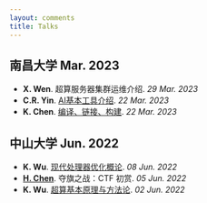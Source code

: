 ```yaml
---
layout: comments
title: Talks
---
```


## 南昌大学 Mar. 2023

- **X. Wen**. 超算服务器集群运维介绍. _29 Mar. 2023_
- **C.R. Yin**. [AI基本工具介绍](https://g1tu2i4ih9y.feishu.cn/file/ONoRbcYimo0mJ7xobszc5iqvnYe). _22 Mar. 2023_
- **K. Chen**. [编译、链接、构建](https://g1tu2i4ih9y.feishu.cn/file/CybibZfksoo7oaxRh9ecEiqEn4b). _22 Mar. 2023_

## 中山大学 Jun. 2022

- **K. Wu**. [现代处理器优化概论](https://sysu-scc.feishu.cn/file/boxcnQcRimOByBFREJEc5lgtgXc). _08 Jun. 2022_
- **[H. Chen](https://blog.gztime.cc/)**. 夺旗之战：CTF 初赏. _05 Jun. 2022_
- **K. Wu**. [超算基本原理与方法论](https://sysu-scc.feishu.cn/file/boxcnjtWoYlkvSF4pF4grCwudFr). _02 Jun. 2022_


